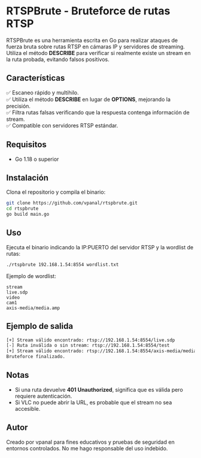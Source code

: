 # RTSPBrute - Bruteforce de rutas RTSP

RTSPBrute es una herramienta escrita en Go para realizar ataques de fuerza bruta sobre rutas RTSP en cámaras IP y servidores de streaming. Utiliza el método **DESCRIBE** para verificar si realmente existe un stream en la ruta probada, evitando falsos positivos.

## Características
✅ Escaneo rápido y multihilo.  
✅ Utiliza el método **DESCRIBE** en lugar de **OPTIONS**, mejorando la precisión.  
✅ Filtra rutas falsas verificando que la respuesta contenga información de stream.  
✅ Compatible con servidores RTSP estándar.

## Requisitos
- Go 1.18 o superior

## Instalación
Clona el repositorio y compila el binario:
```bash
git clone https://github.com/vpanal/rtspbrute.git
cd rtspbrute
go build main.go
```

## Uso
Ejecuta el binario indicando la IP:PUERTO del servidor RTSP y la wordlist de rutas:
```bash
./rtspbrute 192.168.1.54:8554 wordlist.txt
```

Ejemplo de wordlist:
```
stream
live.sdp
video
cam1
axis-media/media.amp
```

## Ejemplo de salida
```bash
[+] Stream válido encontrado: rtsp://192.168.1.54:8554/live.sdp
[-] Ruta inválida o sin stream: rtsp://192.168.1.54:8554/test
[+] Stream válido encontrado: rtsp://192.168.1.54:8554/axis-media/media.amp
Bruteforce finalizado.
```

## Notas
- Si una ruta devuelve **401 Unauthorized**, significa que es válida pero requiere autenticación.
- Si VLC no puede abrir la URL, es probable que el stream no sea accesible.

## Autor
Creado por vpanal para fines educativos y pruebas de seguridad en entornos controlados. No me hago responsable del uso indebido.

